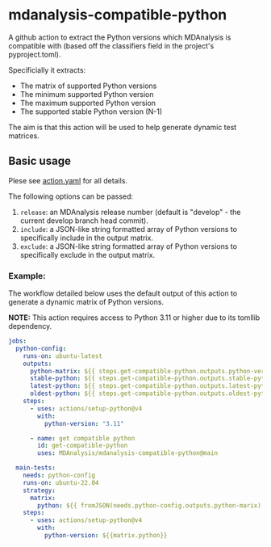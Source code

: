 # mdanalysis-compatible-python

A github action to extract the Python versions which MDAnalysis
is compatible with (based off the classifiers field in the project's
pyproject.toml).

Specificially it extracts:
  * The matrix of supported Python versions
  * The minimum supported Python version
  * The maximum supported Python version
  * The supported stable Python version (N-1)

The aim is that this action will be used to help generate
dynamic test matrices.

## Basic usage

Plese see [action.yaml]() for all details.

The following options can be passed:

1. `release`: an MDAnalysis release number (default is "develop" - the current develop branch head commit).
2. `include`: a JSON-like string formatted array of Python versions to specifically include in the output matrix.
3. `exclude`: a JSON-like string formatted array of Python versions to specifically exclude in the output matrix.


### Example:

The workflow detailed below uses the default output of this action to generate a dynamic matrix of Python versions.

**NOTE:** This action requires access to Python 3.11 or higher due to its tomllib dependency.

```yaml
jobs:
  python-config:
    runs-on: ubuntu-latest
    outputs:
      python-matrix: ${{ steps.get-compatible-python.outputs.python-versions }}
      stable-python: ${{ steps.get-compatible-python.outputs.stable-python }}
      latest-python: ${{ steps.get-compatible-python.outputs.latest-python }}
      oldest-python: ${{ steps.get-compatible-python.outputs.oldest-python }}
    steps:
      - uses: actions/setup-python@v4
        with:
          python-version: "3.11"

      - name: get compatible python
        id: get-compatible-python
        uses: MDAnalysis/mdanalysis-compatible-python@main

  main-tests:
    needs: python-config
    runs-on: ubuntu-22.04
    strategy:
      matrix:
        python: ${{ fromJSON(needs.python-config.outputs.python-marix) }}
    steps:
      - uses: actions/setup-python@v4
        with:
          python-version: ${{matrix.python}}
```
